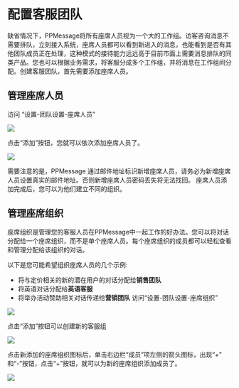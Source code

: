 # 配置客服团队
 缺省情况下，PPMessage将所有座席人员视为一个大的工作组。访客咨询消息不需要排队，立刻接入系统，座席人员都可以看到新进入的消息，也能看到是否有其他团队成员正在处理，这种模式的接待能力远远高于目前市面上需要消息排队的同类产品。您也可以根据业务需求，将客服分成多个工作组，并将消息在工作组间分配。创建客服团队，首先需要添加座席人员。
## 管理座席人员
访问 “设置-团队设置-座席人员”

![](https://upload-images.jianshu.io/upload_images/12406336-f89e3ae124f508a0.png?imageMogr2/auto-orient/strip%7CimageView2/2/w/1240)

点击“添加”按钮，您就可以依次添加座席人员了。

![](https://upload-images.jianshu.io/upload_images/12406336-3405258c7782c483.png?imageMogr2/auto-orient/strip%7CimageView2/2/w/1240)

需要注意的是，PPMessage 通过邮件地址标识新增座席人员，请务必为新增座席人员设置真实的邮件地址。否则新增座席人员密码丢失将无法找回。
座席人员添加完成后，您可以为他们建立不同的组织。

## 管理座席组织
座席组织是管理您的客服人员在PPMessage中一起工作的好办法。您可以将对话分配给一个座席组织，而不是单个座席人员。每个座席组织的成员都可以轻松查看和管理分配给该组织的对话。

以下是您可能希望组织座席人员的几个示例:

- 将与定价相关的新的潜在用户的对话分配给**销售团队** 
- 将英语对话分配给**英语客服**
- 将举办活动赞助相关对话传递给**营销团队**
访问“设置-团队设置-座席组织”

![](https://upload-images.jianshu.io/upload_images/12406336-38f44cd026438f5c.png?imageMogr2/auto-orient/strip%7CimageView2/2/w/1240)

点击“添加”按钮可以创建新的客服组

![](https://upload-images.jianshu.io/upload_images/12406336-7126c9d75622eae7.png?imageMogr2/auto-orient/strip%7CimageView2/2/w/1240)

点击新添加的座席组织图标后，单击右边栏“成员”项左侧的箭头图标，出现“+” 和“-”按钮，点击“+”按钮，就可以为新的座席组织添加成员了。

![](https://upload-images.jianshu.io/upload_images/12406336-95bcb11c3874f937.png?imageMogr2/auto-orient/strip%7CimageView2/2/w/1240)

